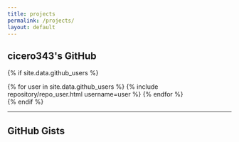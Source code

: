 ```yaml
---
title: projects
permalink: /projects/
layout: default
---
```


<style>
.gists {
  display: flex;
  flex-wrap: wrap;
  gap: 20px;
}

.gist {
  flex: 1 1 200px; /* Adjust as needed */
  border: 1px solid #ddd;
  padding: 10px;
  border-radius: 4px;
  background: #f9f9f9;
}

.gist-link {
  text-decoration: none;
  color: inherit;
}

.gist-link:hover {
  background-color: #e0e0e0;
  border-radius: 4px;
  padding: 8px;
}
</style>

## cicero343's GitHub 

{% if site.data.github_users %}
<div class="repositories d-flex flex-wrap flex-md-row flex-column justify-content-between align-items-center">
  {% for user in site.data.github_users %}
    {% include repository/repo_user.html username=user %}
  {% endfor %}
</div>
{% endif %}

---

<!--
## GitHub Repositories

{% if site.data.github_repos %}
<div class="repositories d-flex flex-wrap flex-md-row flex-column justify-content-between align-items-center">
  {% for repo in site.data.github_repos %}
    {% include repository/repo.html repository=repo %}
  {% endfor %}
</div>
{% endif %}
-->

## GitHub Gists

<div class="gists">
  <!-- Gists will be dynamically inserted here by JavaScript -->
</div>

<script>
document.addEventListener("DOMContentLoaded", function() {
  fetch('https://api.github.com/users/cicero343/gists')
    .then(response => response.json())
    .then(data => {
      const container = document.querySelector('.gists');
      container.innerHTML = ''; // Clear existing content

      data.forEach(gist => {
        const files = gist.files;
        const fileNames = Object.keys(files);

        fileNames.forEach(fileName => {
          const file = files[fileName];
          const gistElement = document.createElement('div');
          gistElement.className = 'gist';
          gistElement.innerHTML = `
            <h3>${gist.description || 'No Description'}</h3>
            <pre><code>${file.content}</code></pre>
            <p><a href="${gist.html_url}" target="_blank">View on GitHub</a></p>
          `;
          container.appendChild(gistElement);
        });
      });
    })
    .catch(error => console.error('Error fetching Gists:', error));
});
</script>
